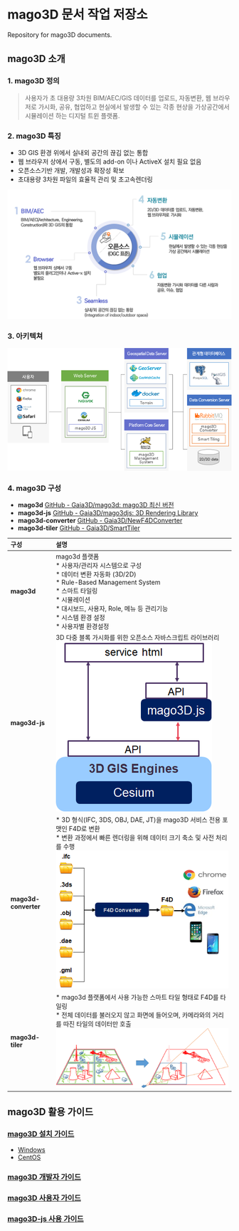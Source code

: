 # mago3D 문서 작업 저장소
Repository for mago3D documents. 

## mago3D 소개 

### **1. mago3D 정의**

> 사용자가 초 대용량 3차원 BIM/AEC/GIS 데이터를 업로드, 자동변환, 웹 브라우저로 가시화, 공유, 협업하고 현실에서 발생할 수 있는 각종 현상을 가상공간에서 시뮬레이션 하는 디지털 트윈 플랫폼.

### **2. mago3D 특징** 

- 3D GIS 환경 위에서 실내외 공간의 끊김 없는 통합
- 웹 브라우저 상에서 구동, 별도의 add-on 이나 ActiveX 설치 필요 없음 
- 오픈소스기반 개발, 개발성과 확장성 확보
- 초대용량 3차원 파일의 효율적 관리 및 초고속렌더링 

![img](./images/mago1.png)

### **3. 아키텍쳐**

![img](./images/mago2.png)

### **4. mago3D 구성**

- **mago3d** [GitHub - Gaia3D/mago3d: mago3D 최신 버전](https://github.com/Gaia3D/mago3d) 
- **mago3d-js** [GitHub - Gaia3D/mago3djs: 3D Rendering Library](https://github.com/Gaia3D/mago3djs) 
- **mago3d-converter** [GitHub - Gaia3D/NewF4DConverter](https://github.com/Gaia3D/NewF4DConverter) 
- **mago3d-tiler** [GitHub - Gaia3D/SmartTiler](https://github.com/Gaia3D/SmartTiler) 

 

| **구성**             | **설명**                                                     |
| :------------------- | :----------------------------------------------------------- |
| **mago3d**           | mago3d 플랫폼<br />* 사용자/관리자 시스템으로 구성<br />* 데이터 변환 자동화 (3D/2D)<br />* Rule-Based Management System<br />* 스마트 타일링<br />* 시뮬레이션<br />* 대시보드, 사용자, Role, 메뉴 등 관리기능<br />* 시스템 환경 설정<br />* 사용자별 환경설정 |
| **mago3d-js**        | 3D 다중 블록 가시화를 위한 오픈소스 자바스크립트 라이브러리<br />![img](./images/mago3.png) |
| **mago3d-converter** | * 3D 형식(IFC, 3DS, OBJ, DAE, JT)을 mago3D 서비스 전용 포맷인 F4D로 변환<br />* 변환 과정에서 빠른 렌더링을 위해 데이터 크기 축소 및 사전 처리를 수행<br />![img](./images/mago4.png) |
| **mago3d-tiler**     | * mago3d 플랫폼에서 사용 가능한 스마트 타일 형태로 F4D를 타일링<br />* 전체 데이터를 불러오지 않고 화면에 들어오며, 카메라와의 거리를 따진 타일의 데이터만 호출<br />![img](./images/mago5.png) |

## mago3D 활용 가이드
### [mago3D 설치 가이드](./installation_guide.md)
  * [Windows](./windows_installation.md)
  * [CentOS](./linux_installation.md)
### [mago3D 개발자 가이드](./developer_guide.md)
### [mago3D 사용자 가이드](./user_guide.md)

### [mago3D-js 사용 가이드](./mago3d-js.md)

